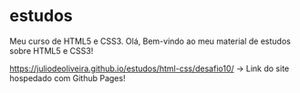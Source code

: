 # estudos
 Meu curso de HTML5 e CSS3.
 Olá, Bem-vindo ao meu material de estudos sobre HTML5 e CSS3!

https://juliodeoliveira.github.io/estudos/html-css/desafio10/ -> Link do site hospedado com Github Pages!

